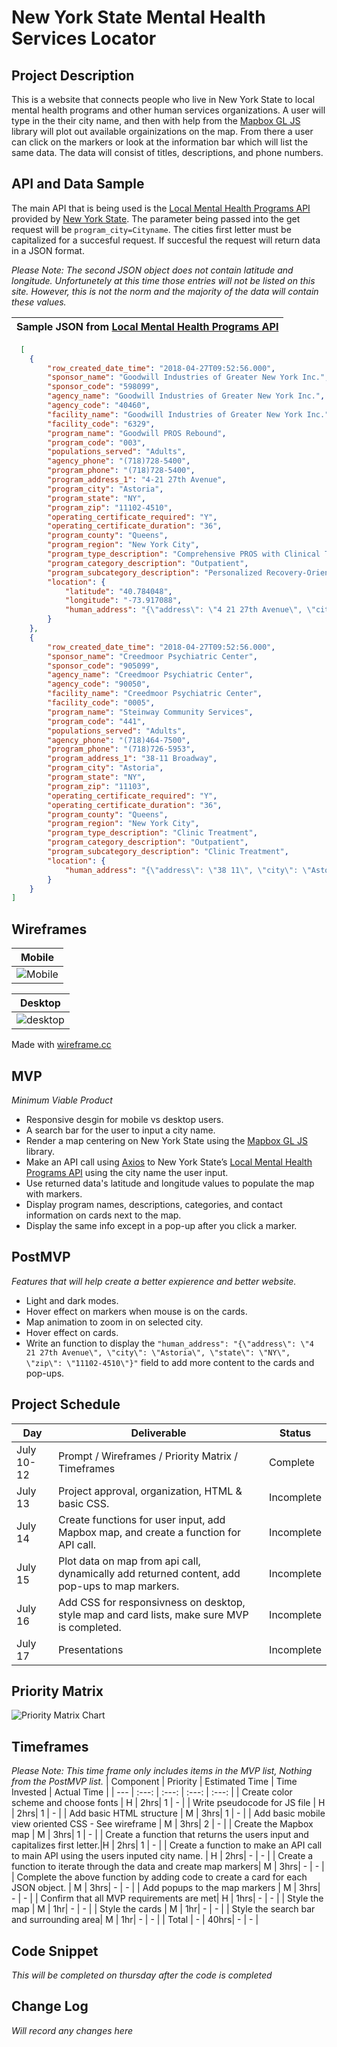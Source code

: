 # New York State Mental Health Services Locator

## Project Description

This is a website that connects people who live in New York State to local mental health programs and other human services organizations. A user will type in the their city name, and then with help from the [Mapbox GL JS](https://www.mapbox.com/) library will plot out available orgainizations on the map. From there a user can click on the markers or look at the information bar which will list the same data. The data will consist of titles, descriptions, and phone numbers.

## API and Data Sample

The main API that is being used is the [Local Mental Health Programs API](https://data.ny.gov/Human-Services/Local-Mental-Health-Programs/6nvr-tbv8) provided by [New York State](https://data.ny.gov/). The parameter being passed into the get request will be `program_city=Cityname`. The cities first letter must be capitalized for a succesful request. If succesful the request will return data in a JSON format.

_Please Note: The second JSON object does not contain latitude and longitude. Unfortunetely at this time those entries will not be listed on this site. However, this is not the norm and the majority of the data will contain these values._

| Sample JSON from [Local Mental Health Programs API](https://data.ny.gov/Human-Services/Local-Mental-Health-Programs/6nvr-tbv8) |
| :----------------------------------------------------------------------------------------------------------------------------: |


```JSON
  [
    {
        "row_created_date_time": "2018-04-27T09:52:56.000",
        "sponsor_name": "Goodwill Industries of Greater New York Inc.",
        "sponsor_code": "598099",
        "agency_name": "Goodwill Industries of Greater New York Inc.",
        "agency_code": "40460",
        "facility_name": "Goodwill Industries of Greater New York Inc.",
        "facility_code": "6329",
        "program_name": "Goodwill PROS Rebound",
        "program_code": "003",
        "populations_served": "Adults",
        "agency_phone": "(718)728-5400",
        "program_phone": "(718)728-5400",
        "program_address_1": "4-21 27th Avenue",
        "program_city": "Astoria",
        "program_state": "NY",
        "program_zip": "11102-4510",
        "operating_certificate_required": "Y",
        "operating_certificate_duration": "36",
        "program_county": "Queens",
        "program_region": "New York City",
        "program_type_description": "Comprehensive PROS with Clinical Treatment",
        "program_category_description": "Outpatient",
        "program_subcategory_description": "Personalized Recovery-Oriented Services",
        "location": {
            "latitude": "40.784048",
            "longitude": "-73.917088",
            "human_address": "{\"address\": \"4 21 27th Avenue\", \"city\": \"Astoria\", \"state\": \"NY\", \"zip\": \"11102-4510\"}"
        }
    },
    {
        "row_created_date_time": "2018-04-27T09:52:56.000",
        "sponsor_name": "Creedmoor Psychiatric Center",
        "sponsor_code": "905099",
        "agency_name": "Creedmoor Psychiatric Center",
        "agency_code": "90050",
        "facility_name": "Creedmoor Psychiatric Center",
        "facility_code": "0005",
        "program_name": "Steinway Community Services",
        "program_code": "441",
        "populations_served": "Adults",
        "agency_phone": "(718)464-7500",
        "program_phone": "(718)726-5953",
        "program_address_1": "38-11 Broadway",
        "program_city": "Astoria",
        "program_state": "NY",
        "program_zip": "11103",
        "operating_certificate_required": "Y",
        "operating_certificate_duration": "36",
        "program_county": "Queens",
        "program_region": "New York City",
        "program_type_description": "Clinic Treatment",
        "program_category_description": "Outpatient",
        "program_subcategory_description": "Clinic Treatment",
        "location": {
            "human_address": "{\"address\": \"38 11\", \"city\": \"Astoria\", \"state\": \"NY\", \"zip\": \"11103\"}"
        }
    }
]
```

## Wireframes

|                                                                       Mobile                                                                        |
| :-------------------------------------------------------------------------------------------------------------------------------------------------: |
| ![Mobile](https://git.generalassemb.ly/HenryCook/super-project/blob/master/wire-frames/Screen%20Shot%202020-07-11%20at%203.57.52%20PM.png?raw=true) |

|                                                                       Desktop                                                                        |
| :--------------------------------------------------------------------------------------------------------------------------------------------------: |
| ![desktop](https://git.generalassemb.ly/HenryCook/super-project/blob/master/wire-frames/Screen%20Shot%202020-07-11%20at%204.05.25%20PM.png?raw=true) |

Made with [wireframe.cc](https://wireframe.cc/)

## MVP

_Minimum Viable Product_

- Responsive desgin for mobile vs desktop users.
- A search bar for the user to input a city name.
- Render a map centering on New York State using the [Mapbox GL JS](https://www.mapbox.com/) library.
- Make an API call using [Axios](https://github.com/axios/axios) to New York State’s [Local Mental Health Programs API](https://data.ny.gov/Human-Services/Local-Mental-Health-Programs/6nvr-tbv8) using the city name the user input.
- Use returned data's latitude and longitude values to populate the map with markers.
- Display program names, descriptions, categories, and contact information on cards next to the map.
- Display the same info except in a pop-up after you click a marker.

## PostMVP

_Features that will help create a better expierence and better website._

- Light and dark modes.
- Hover effect on markers when mouse is on the cards.
- Map animation to zoom in on selected city.
- Hover effect on cards.
- Write an function to display the `"human_address": "{\"address\": \"4 21 27th Avenue\", \"city\": \"Astoria\", \"state\": \"NY\", \"zip\": \"11102-4510\"}"` field to add more content to the cards and pop-ups.

## Project Schedule

| Day        | Deliverable                                                                                   | Status     |
| ---------- | --------------------------------------------------------------------------------------------- | ---------- |
| July 10-12 | Prompt / Wireframes / Priority Matrix / Timeframes                                            | Complete   |
| July 13    | Project approval, organization, HTML & basic CSS.                                             | Incomplete |
| July 14    | Create functions for user input, add Mapbox map, and create a function for API call.          | Incomplete |
| July 15    | Plot data on map from api call, dynamically add returned content, add pop-ups to map markers. | Incomplete |
| July 16    | Add CSS for responsivness on desktop, style map and card lists, make sure MVP is completed.   | Incomplete |
| July 17    | Presentations                                                                                 | Incomplete |

## Priority Matrix

![Priority Matrix Chart](https://git.generalassemb.ly/HenryCook/super-project/blob/master/Priority-Matrix/Untitled%20Diagram.png?raw=true)

## Timeframes

_Please Note: This time frame only includes items in the MVP list, Nothing from the PostMVP list._
| Component | Priority | Estimated Time | Time Invested | Actual Time |
| --- | :---: | :---: | :---: | :---: |
| Create color scheme and choose fonts | H | 2hrs| 1 | - |
| Write pseudocode for JS file | H | 2hrs| 1 | - |
| Add basic HTML structure | M | 3hrs| 1 | - |
| Add basic mobile view oriented CSS - See wireframe | M | 3hrs| 2 | - |
| Create the Mapbox map | M | 3hrs| 1 | - |
| Create a function that returns the users input and capitalizes first letter.|H | 2hrs| 1 | - |
| Create a function to make an API call to main API using the users inputed city name. | H | 2hrs| - | - |
| Create a function to iterate through the data and create map markers| M | 3hrs| - | - |
| Complete the above function by adding code to create a card for each JSON object. | M | 3hrs| - | - |
| Add popups to the map markers | M | 3hrs| - | - |
| Confirm that all MVP requirements are met| H | 1hrs| - | - |
| Style the map | M | 1hr| - | - |
| Style the cards | M | 1hr| - | - |
| Style the search bar and surrounding area| M | 1hr| - | - |
| Total | - | 40hrs| - | - |

## Code Snippet

_This will be completed on thursday after the code is completed_

## Change Log

_Will record any changes here_
